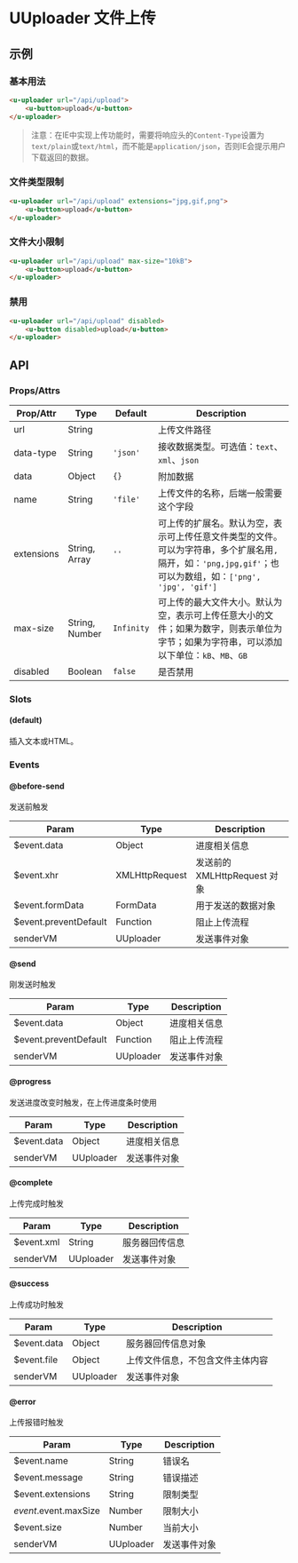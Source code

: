 # UUploader 文件上传

## 示例
### 基本用法

``` html
<u-uploader url="/api/upload">
    <u-button>upload</u-button>
</u-uploader>
```

> 注意：在IE中实现上传功能时，需要将响应头的`Content-Type`设置为`text/plain`或`text/html`，而不能是`application/json`，否则IE会提示用户下载返回的数据。

### 文件类型限制

``` html
<u-uploader url="/api/upload" extensions="jpg,gif,png">
    <u-button>upload</u-button>
</u-uploader>
```

### 文件大小限制

``` html
<u-uploader url="/api/upload" max-size="10kB">
    <u-button>upload</u-button>
</u-uploader>
```

### 禁用

``` html
<u-uploader url="/api/upload" disabled>
    <u-button disabled>upload</u-button>
</u-uploader>
```

## API
### Props/Attrs

| Prop/Attr | Type | Default | Description |
| --------- | ---- | ------- | ----------- |
| url | String | | 上传文件路径 |
| data-type | String | `'json'` | 接收数据类型。可选值：`text`、`xml`、`json` |
| data | Object | `{}` | 附加数据 |
| name | String | `'file'` | 上传文件的名称，后端一般需要这个字段 |
| extensions | String, Array | `''` | 可上传的扩展名。默认为空，表示可上传任意文件类型的文件。可以为字符串，多个扩展名用`,`隔开，如：`'png,jpg,gif'`；也可以为数组，如：`['png', 'jpg', 'gif']` |
| max-size | String, Number | `Infinity` | 可上传的最大文件大小。默认为空，表示可上传任意大小的文件；如果为数字，则表示单位为字节；如果为字符串，可以添加以下单位：`kB`、`MB`、`GB` |
| disabled | Boolean | `false` | 是否禁用 |

### Slots

#### (default)

插入文本或HTML。

### Events

#### @before-send

发送前触发

| Param | Type |  Description |
| --------- | ---- | ----------- |
| $event.data | Object | 进度相关信息 |
| $event.xhr | XMLHttpRequest | 发送前的 XMLHttpRequest 对象 |
| $event.formData | FormData | 用于发送的数据对象 |
| $event.preventDefault | Function | 阻止上传流程 |
| senderVM | UUploader | 发送事件对象 |

#### @send

刚发送时触发

| Param | Type |  Description |
| --------- | ---- | ----------- |
| $event.data | Object | 进度相关信息 |
| $event.preventDefault | Function | 阻止上传流程 |
| senderVM | UUploader | 发送事件对象 |

#### @progress

发送进度改变时触发，在上传进度条时使用

| Param | Type |  Description |
| --------- | ---- | ----------- |
| $event.data | Object | 进度相关信息 |
| senderVM | UUploader | 发送事件对象 |

#### @complete

上传完成时触发

| Param | Type |  Description |
| --------- | ---- | ----------- |
| $event.xml | String | 服务器回传信息 |
| senderVM | UUploader | 发送事件对象 |

#### @success

上传成功时触发

| Param | Type |  Description |
| --------- | ---- | ----------- |
| $event.data | Object | 服务器回传信息对象 |
| $event.file | Object | 上传文件信息，不包含文件主体内容 |
| senderVM | UUploader | 发送事件对象 |

#### @error

上传报错时触发

| Param | Type |  Description |
| --------- | ---- | ----------- |
| $event.name | String | 错误名 |
| $event.message | String | 错误描述 |
| $event.extensions | String | 限制类型 |
| $event.$event.maxSize | Number | 限制大小 |
| $event.size | Number | 当前大小 |
| senderVM | UUploader | 发送事件对象 |
